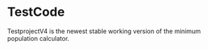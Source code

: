 # TestCode

TestprojectV4 is the newest stable working version of the minimum population calculator.
